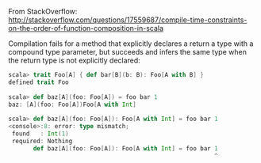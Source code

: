 From StackOverflow: http://stackoverflow.com/questions/17559687/compile-time-constraints-on-the-order-of-function-composition-in-scala

Compilation fails for a method that explicitly declares a return a type with a compound type parameter, but succeeds and infers the same type when the return type is not explicitly declared:

```scala
scala> trait Foo[A] { def bar[B](b: B): Foo[A with B] }
defined trait Foo
 
scala> def baz[A](foo: Foo[A]) = foo bar 1
baz: [A](foo: Foo[A])Foo[A with Int]
 
scala> def baz[A](foo: Foo[A]): Foo[A with Int] = foo bar 1
<console>:8: error: type mismatch;
 found   : Int(1)
 required: Nothing
       def baz[A](foo: Foo[A]): Foo[A with Int] = foo bar 1
                                                          ^
```
